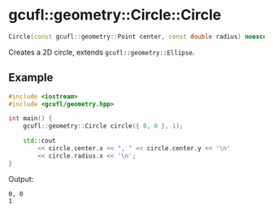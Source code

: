 # gcufl::geometry::Circle::Circle
```cpp
Circle(const gcufl::geometry::Point center, const double radius) noexcept;
```
Creates a 2D circle, extends `gcufl::geometry::Ellipse`.
## Example
```cpp
#include <iostream>
#include <gcufl/geometry.hpp>

int main() {
	gcufl::geometry::Circle circle({ 0, 0 }, 1);

	std::cout
		<< circle.center.x << ", " << circle.center.y << '\n'
		<< circle.radius.x << '\n';
}
```
Output:
```
0, 0
1
```

